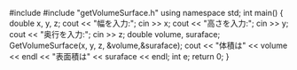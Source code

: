 #include <iostream>
#include "getVolumeSurface.h"
using namespace std;
int main() {
	double x, y, z;
	cout << "幅を入力:";
	cin >> x;
	cout << "高さを入力:";
	cin >> y;
	cout << "奥行を入力:";
	cin >> z;
	double volume, suraface;
	GetVolumeSurface(x, y, z, &volume,&suraface);
	cout << "体積は" << volume << endl << "表面積は" << suraface << endl;
	int e;
	return 0;
}
  

